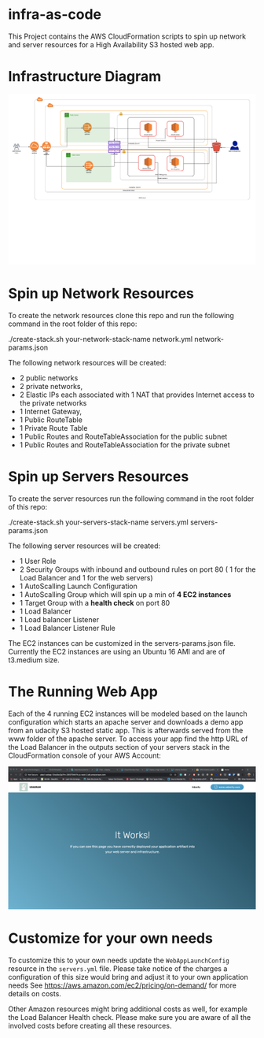 # infra-as-code

This Project contains the AWS CloudFormation scripts to spin up network and server resources for a High Availability S3 hosted web app. 

# Infrastructure Diagram

![Infrastructure Diagram](https://github.com/VeronicaM/infra-as-code/blob/master/architecture-diagram.png)

# Spin up Network Resources

To create the network resources clone this repo and run the following command in the root folder of this repo:

./create-stack.sh your-network-stack-name network.yml network-params.json

The following network resources will be created: 

- 2 public networks
- 2 private networks,
- 2 Elastic IPs each associated with 1 NAT that provides Internet access to the private networks
- 1 Internet Gateway,
- 1 Public RouteTable
- 1 Private Route Table
- 1 Public Routes and RouteTableAssociation for the public subnet
- 1 Public Routes and RouteTableAssociation for the private subnet

# Spin up Servers Resources

To create the server resources run the following command in the root folder of this repo: 

./create-stack.sh your-servers-stack-name servers.yml servers-params.json

The following server resources will be created:

- 1 User Role
- 2 Security Groups with inbound and outbound rules on port 80 ( 1 for the Load Balancer and 1 for the web servers)
- 1 AutoScalling Launch Configuration
- 1 AutoScalling Group which will spin up a min of **4 EC2 instances**
- 1 Target Group with a **health check** on port 80
- 1 Load Balancer 
- 1 Load balancer Listener 
- 1 Load Balancer Listener Rule

The EC2 instances can be customized in the servers-params.json file. Currently the EC2 instances are using an Ubuntu 16 AMI and are of t3.medium size. 

# The Running Web App

Each of the 4 running EC2 instances will be modeled based on the launch configuration which starts an apache server and downloads a demo app from an udacity S3 hosted static app. This is afterwards served from the www folder of the apache server. 
To access your app find the http URL of the Load Balancer in the outputs section of your servers stack in the CloudFormation console of your AWS Account:

![Running App](https://github.com/VeronicaM/infra-as-code/blob/master/launched_app.png)

# Customize for your own needs

To customize this to your own needs update the `WebAppLaunchConfig` resource in the `servers.yml` file. 
Please take notice of the charges a configuration of this size would bring and adjust it to your own application needs See https://aws.amazon.com/ec2/pricing/on-demand/ for more details on costs. 

Other Amazon resources might bring additional costs as well, for example the Load Balancer Health check. Please make sure you are aware of all the involved costs before creating all these resources.
